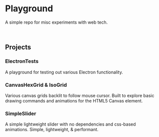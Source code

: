# Playground
A simple repo for misc experiments with web tech.

<br>

## Projects

### ElectronTests
A playground for testing out various Electron functionality.

### CanvasHexGrid & IsoGrid
Various canvas grids backlit to follow mouse cursor. Built to explore basic drawing commands and animations for the HTML5 Canvas element.

### SimpleSlider
A simple lightweight slider with no dependencies and css-based animations. Simple, lightweight, & performant.
